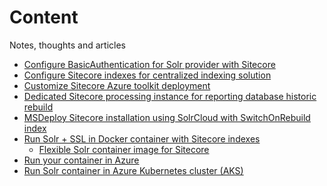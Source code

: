 # Content
Notes, thoughts and articles

* [Configure BasicAuthentication for Solr provider with Sitecore][1]
* [Configure Sitecore indexes for centralized indexing solution][2]
* [Customize Sitecore Azure toolkit deployment][3]
* [Dedicated Sitecore processing instance for reporting database historic rebuild][4]
* [MSDeploy Sitecore installation using SolrCloud with SwitchOnRebuild index][5]
* [Run Solr + SSL in Docker container with Sitecore indexes][6]
  * [Flexible Solr container image for Sitecore][7]
* [Run your container in Azure][8]
* [Run Solr container in Azure Kubernetes cluster (AKS)][9]

[1]: https://github.com/ivansharamok/Content/blob/master/articles/configure-basicauth-for-solr-provider.md
[2]: https://github.com/ivansharamok/Content/blob/master/articles/configure-Sitecore-indexes-for-centralized-indexing-solution.md
[3]: https://github.com/ivansharamok/Content/blob/master/articles/customize-sitecore-azuretoolkit-deployment.md
[4]: https://github.com/ivansharamok/Content/blob/master/articles/dedicated-sitecore-processing-instance-for-reportingdb-historic-rebuild.md
[5]: https://github.com/ivansharamok/Content/blob/master/articles/script-sitecore-installation-using-solrcloud-with-switchonrebuild-index.md
[6]: ./articles/run-solr+ssl-in-docker-container-with-sitecore-indexes.md
[7]: ./articles/flexible-solr-container-image-for-sitecore.md
[8]: ./articles/run-your-container-in-azure.md
[9]: ./run-solr-container-in-azure-kubernetes-cluster.md